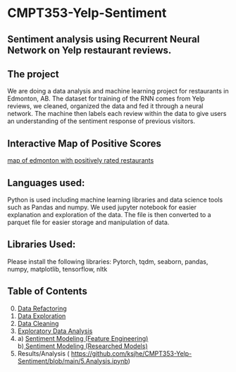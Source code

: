 # CMPT353-Yelp-Sentiment


## Sentiment analysis using Recurrent Neural Network on Yelp restaurant reviews.

## The project
We are doing a data analysis and machine learning project for restaurants in Edmonton, AB.
The dataset for training of the RNN comes from Yelp reviews, we cleaned, organized the data and fed it through a neural network.
The machine then labels each review within the data to give users an understanding of the sentiment response of previous visitors.

## Interactive Map of Positive Scores

[map of edmonton with positively rated restaurants](https://datastudio.google.com/s/n03SC_UCAq8)

## Languages used:
Python is used including machine learning libraries and data science tools such as Pandas and numpy.
We used jupyter notebook for easier explanation and exploration of the data.
The file is then converted to a parquet file for easier storage and manipulation of data.

## Libraries Used:
Please install the following libraries:
Pytorch,
tqdm,
seaborn,
pandas,
numpy,
matplotlib,
tensorflow,
nltk

## Table of Contents
0. [Data Refactoring](https://github.com/ksjhe/CMPT353-Yelp-Sentiment/blob/main/0.Data%20Refactor.ipynb)
1. [Data Exploration](https://github.com/ksjhe/CMPT353-Yelp-Sentiment/blob/main/1.Explore.ipynb)
2. [Data Cleaning](https://github.com/ksjhe/CMPT353-Yelp-Sentiment/blob/main/2.Clean.ipynb)
3. [Exploratory Data Analysis](https://github.com/ksjhe/CMPT353-Yelp-Sentiment/blob/main/3.%20Exploratory%20Data%20Analysis.ipynb)
4. a) [Sentiment Modeling (Feature Engineering)](https://github.com/ksjhe/CMPT353-Yelp-Sentiment/blob/main/4a.%20Sentiment%20Modeling%20(Feature%20Engineering).ipynb)	<br> b)[ Sentiment Modeling (Researched Models)]( https://github.com/ksjhe/CMPT353-Yelp-Sentiment/blob/main/4b.%20Sentiment%20Modeling%20(Researched%20Models).ipynb)
5. Results/Analysis ( https://github.com/ksjhe/CMPT353-Yelp-Sentiment/blob/main/5.Analysis.ipynb)
